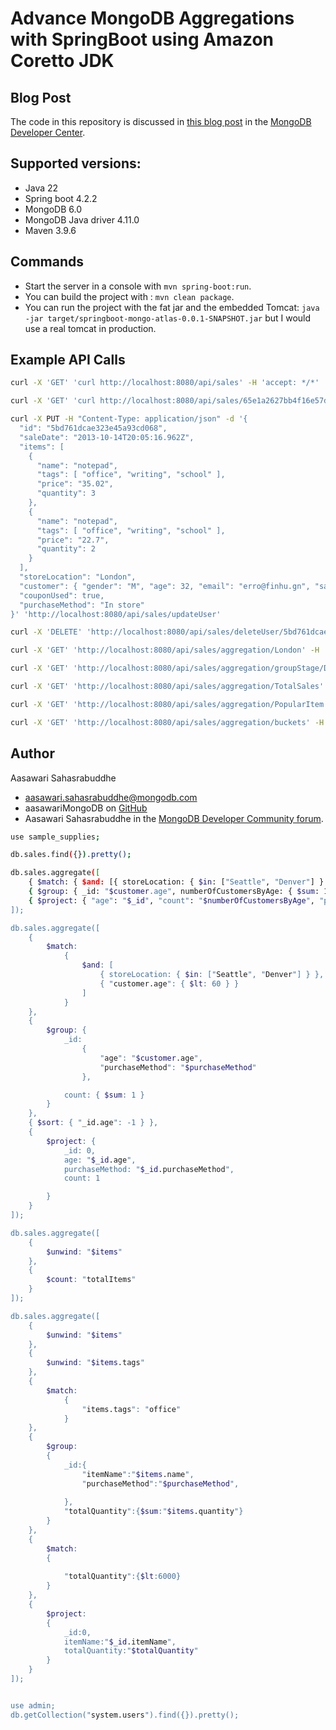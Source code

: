 # Advance MongoDB Aggregations with SpringBoot using Amazon Coretto JDK

## Blog Post

The code in this repository is discussed in [this blog post](https://www.mongodb.com/developer/languages/java/aggregation-framework-springboot-jdk-coretto/) in the [MongoDB Developer Center](https://www.mongodb.com/developer/).

## Supported versions:

- Java 22
- Spring boot 4.2.2
- MongoDB 6.0
- MongoDB Java driver 4.11.0
- Maven 3.9.6

## Commands

- Start the server in a console with `mvn spring-boot:run`.
- You can build the project with : `mvn clean package`.
- You can run the project with the fat jar and the embedded Tomcat: `java -jar target/springboot-mongo-atlas-0.0.1-SNAPSHOT.jar` but I would use a real tomcat in production.

## Example API Calls

```bash
curl -X 'GET' 'curl http://localhost:8080/api/sales' -H 'accept: */*'
```
```bash
curl -X 'GET' 'curl http://localhost:8080/api/sales/65e1a2627bb4f16e57daadff' -H 'accept: */*'
```

```bash
curl -X PUT -H "Content-Type: application/json" -d '{
  "id": "5bd761dcae323e45a93cd068",
  "saleDate": "2013-10-14T20:05:16.962Z",
  "items": [
    {
      "name": "notepad",
      "tags": [ "office", "writing", "school" ],
      "price": "35.02",
      "quantity": 3
    },
    {
      "name": "notepad",
      "tags": [ "office", "writing", "school" ],
      "price": "22.7",
      "quantity": 2
    }
  ],
  "storeLocation": "London",
  "customer": { "gender": "M", "age": 32, "email": "erro@finhu.gn", "satisfaction": 4 },
  "couponUsed": true,
  "purchaseMethod": "In store"
}' 'http://localhost:8080/api/sales/updateUser'
```

```bash
curl -X 'DELETE' 'http://localhost:8080/api/sales/deleteUser/5bd761dcae323e45a93cd068' -H 'accept: */*'
```

```bash
curl -X 'GET' 'http://localhost:8080/api/sales/aggregation/London' -H 'accept: */*'
```

```bash
curl -X 'GET' 'http://localhost:8080/api/sales/aggregation/groupStage/Denver' -H 'accept: */*'
```

```bash
curl -X 'GET' 'http://localhost:8080/api/sales/aggregation/TotalSales' -H 'accept: */*'
```
```bash
curl -X 'GET' 'http://localhost:8080/api/sales/aggregation/PopularItem' -H 'accept: */*'
```
```bash
curl -X 'GET' 'http://localhost:8080/api/sales/aggregation/buckets' -H 'accept: */*'
```

## Author

Aasawari Sahasrabuddhe

- aasawari.sahasrabuddhe@mongodb.com
- aasawariMongoDB on [GitHub](https://github.com/mongodb-developer/spring-boot-mongodb-aggregations)
- Aasawari Sahasrabuddhe in the [MongoDB Developer Community forum](https://www.mongodb.com/community/forums/u/aasawari/summary).

```bash
use sample_supplies;

db.sales.find({}).pretty();

db.sales.aggregate([
    { $match: { $and: [{ storeLocation: { $in: ["Seattle", "Denver"] } }, { "customer.age": 50 }] } },
    { $group: { _id: "$customer.age", numberOfCustomersByAge: { $sum: 1 } } },
    { $project: { "age": "$_id", "count": "$numberOfCustomersByAge", "purchaseMethod": "$purchaseMethod", _id":0}}
]);

db.sales.aggregate([
    {
        $match:
            {
                $and: [
                    { storeLocation: { $in: ["Seattle", "Denver"] } },
                    { "customer.age": { $lt: 60 } }
                ]
            }
    },
    {
        $group: {
            _id:
                {
                    "age": "$customer.age",
                    "purchaseMethod": "$purchaseMethod"
                },

            count: { $sum: 1 }
        }
    },
    { $sort: { "_id.age": -1 } },
    {
        $project: {
            _id: 0,
            age: "$_id.age",
            purchaseMethod: "$_id.purchaseMethod",
            count: 1

        }
    }
]);

db.sales.aggregate([
    {
        $unwind: "$items"
    },
    {
        $count: "totalItems"
    }
]);

db.sales.aggregate([
    {
        $unwind: "$items"
    },
    {
        $unwind: "$items.tags"
    },
    {
        $match:
            {
                "items.tags": "office"
            }
    },
    {
        $group:
        {
            _id:{
                "itemName":"$items.name",
                "purchaseMethod":"$purchaseMethod",
                
            },
            "totalQuantity":{$sum:"$items.quantity"}
        }
    },
    {
        $match:
        {
           
            "totalQuantity":{$lt:6000}
        }
    },
    {
        $project:
        {
            _id:0,
            itemName:"$_id.itemName",
            totalQuantity:"$totalQuantity"
        }
    }
]);


use admin;
db.getCollection("system.users").find({}).pretty();
```
